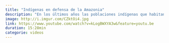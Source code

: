 ```yaml
---
title: "Indígenas en defensa de la Amazonia"
description: "En los últimos años las poblaciones indígenas que habitan a lo largo del Amazonas se han organizado para encarar diálogos con los estados y defender sus territorios y culturas. Una de las herramientas que ha demostrado ser más eficaz para la defensa de sus derechos territoriales han sido los sistemas de monitoreo socio ambiental independientes, en los cuales las propias organizaciones y comunidades indígenas se han organizado para velar por la integridad de los recursos de sus territorios y salvaguardar la salud de la población. Las nuevas tecnologías se han convertido en un aliado indispensable en su lucha y con ellas los pueblos indígenas están demostrando claramente los graves daños que están sufriendo los ecosistemas en sus territorios y la salud de sus familias."
image: http://i.imgur.com/CZktOi4.jpg
link: https://www.youtube.com/watch?v=kLogBWXYA3w&feature=youtu.be
duration: 15:28min
categorie: videos
---
```

